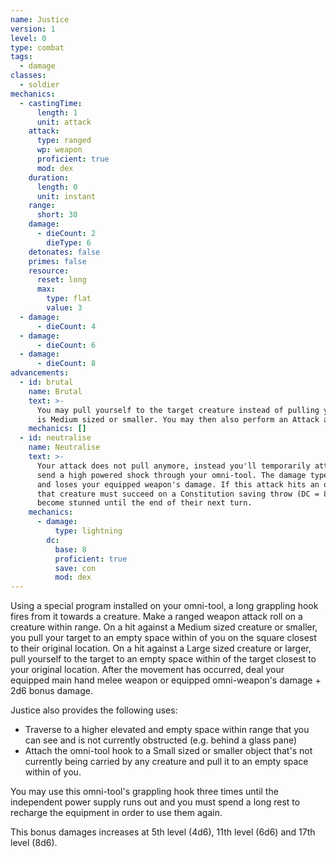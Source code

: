 ```yaml
---
name: Justice
version: 1
level: 0
type: combat
tags:
  - damage
classes:
  - soldier
mechanics:
  - castingTime:
      length: 1
      unit: attack
    attack:
      type: ranged
      wp: weapon
      proficient: true
      mod: dex
    duration:
      length: 0
      unit: instant
    range:
      short: 30
    damage:
      - dieCount: 2
        dieType: 6
    detonates: false
    primes: false
    resource:
      reset: long
      max:
        type: flat
        value: 3
  - damage:
      - dieCount: 4
  - damage:
      - dieCount: 6
  - damage:
      - dieCount: 8
advancements:
  - id: brutal
    name: Brutal
    text: >-
      You may pull yourself to the target creature instead of pulling your target to you, if the creature
      is Medium sized or smaller. You may then also perform an Attack as a Bonus Action after using this power on the same target.
    mechanics: []
  - id: neutralise
    name: Neutralise
    text: >-
      Your attack does not pull anymore, instead you'll temporarily attach to your enemy with your Justice hook and
      send a high powered shock through your omni-tool. The damage type of this attack changes to lightning
      and loses your equipped weapon's damage. If this attack hits an organic creature,
      that creature must succeed on a Constitution saving throw (DC = 8 + Dexterity modifier + Proficiency bonus) or
      become stunned until the end of their next turn.
    mechanics:
      - damage:
          type: lightning
        dc:
          base: 8
          proficient: true
          save: con
          mod: dex
---
```


Using a special program installed on your omni-tool, a long grappling hook fires from it towards a creature.
Make a ranged weapon attack roll on a creature within range. On a hit against a Medium sized creature or smaller,
you pull your target to an empty space within <me-distance length="5" /> of you on the square closest to their
original location. On a hit against a Large sized creature or larger, pull yourself to the target to an empty space
within <me-distance length="5" /> of the target closest to your original location. After the movement has
occurred, deal your equipped main hand melee weapon or equipped omni-weapon's damage + 2d6 bonus damage.

Justice also provides the following uses:
- Traverse to a higher elevated and empty <me-distance length="5" /> space within range that you can see and is not
currently obstructed (e.g. behind a glass pane)
- Attach the omni-tool hook to a Small sized or smaller object that's not currently being carried by any creature
and pull it to an empty space within <me-distance length="5" /> of you.

You may use this omni-tool's grappling hook three times until the independent power supply runs out and you must
spend a long rest to recharge the equipment in order to use them again.

This bonus damages increases at 5th level (4d6), 11th level (6d6) and 17th level (8d6).
